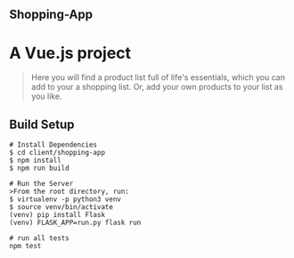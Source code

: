 ## Shopping-App

# A Vue.js project
> Here you will find a product list full of life's essentials, which you can add to your a shopping list. Or, add your own products to your list as you like.

## Build Setup

```
# Install Dependencies
$ cd client/shopping-app
$ npm install
$ npm run build

# Run the Server
>From the root directory, run:
$ virtualenv -p python3 venv
$ source venv/bin/activate
(venv) pip install Flask
(venv) FLASK_APP=run.py flask run

# run all tests
npm test
```
